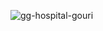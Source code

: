![gg-hospital-gouri](https://github.com/gowrianilkumar/gouri-gghospital/assets/169743254/5de7bfcf-c2df-4bf7-b447-89929510bf62)


